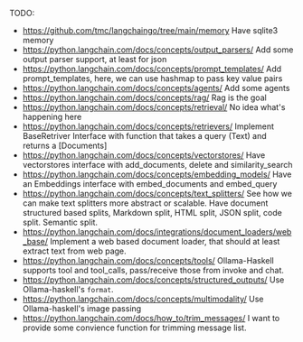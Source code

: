 TODO:
 - https://github.com/tmc/langchaingo/tree/main/memory
   Have sqlite3 memory
 - https://python.langchain.com/docs/concepts/output_parsers/
   Add some output parser support, at least for json
 - https://python.langchain.com/docs/concepts/prompt_templates/
   Add prompt_templates, here, we can use hashmap to pass key value pairs
 - https://python.langchain.com/docs/concepts/agents/
   Add some agents
 - https://python.langchain.com/docs/concepts/rag/
   Rag is the goal
 - https://python.langchain.com/docs/concepts/retrieval/
   No idea what's happening here
 - https://python.langchain.com/docs/concepts/retrievers/
   Implement BaseRetriver Interface with function that takes a query (Text) and returns a [Documents]
 - https://python.langchain.com/docs/concepts/vectorstores/
   Have vectorstores interface with add_documents, delete and similarity_search
 - https://python.langchain.com/docs/concepts/embedding_models/
   Have an Embeddings interface with embed_documents and embed_query
 - https://python.langchain.com/docs/concepts/text_splitters/
   See how we can make text splitters more abstract or scalable. 
   Have document structured based splits, Markdown split, HTML split, JSON split, code split.
   Semantic split.
 - https://python.langchain.com/docs/integrations/document_loaders/web_base/
   Implement a web based document loader, that should at least extract text from web page.
 - https://python.langchain.com/docs/concepts/tools/
   Ollama-Haskell supports tool and tool_calls, pass/receive those from invoke and chat.
 - https://python.langchain.com/docs/concepts/structured_outputs/
   Use Ollama-haskell's `format`.
 - https://python.langchain.com/docs/concepts/multimodality/
   Use Ollama-haskell's image passing
 - https://python.langchain.com/docs/how_to/trim_messages/
    I want to provide some convience function for trimming message list.
